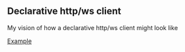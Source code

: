 ## Declarative http/ws client

My vision of how a declarative http/ws client might look like

[Example](https://github.com/Maksimka101/declarative_http_ws_client/blob/master/lib/declarative_api.dart)
